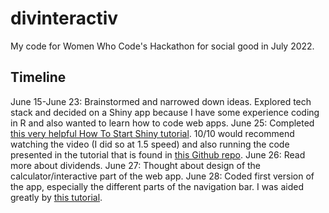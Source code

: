 # divinteractiv

My code for Women Who Code's Hackathon for social good in July 2022. 

## Timeline

June 15-June 23: Brainstormed and narrowed down ideas. Explored tech stack and decided on a Shiny app because I have some experience coding in R and also wanted to learn how to code web apps. 
June 25: Completed [this very helpful How To Start Shiny tutorial](https://shiny.rstudio.com/tutorial/). 10/10 would recommend watching the video (I did so at 1.5 speed) and also running the code presented in the tutorial that is found in [this Github repo](https://github.com/rstudio-education/shiny.rstudio.com-tutorial).
June 26: Read more about dividends. 
June 27: Thought about design of the calculator/interactive part of the web app. 
June 28: Coded first version of the app, especially the different parts of the navigation bar. I was aided greatly by [this tutorial](https://rstudio.github.io/shinydashboard/).
